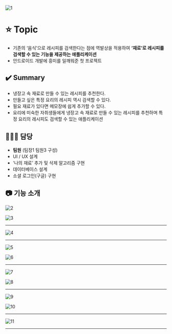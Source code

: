 ![1](https://user-images.githubusercontent.com/89020936/158764765-7af56e97-cfac-4ceb-ae60-29b02a2985ed.png)

# ⭐ Topic

- 기존의 ‘음식’으로 레시피를 검색한다는 점에 역발상을 적용하여 **‘재료’로 레시피를 검색할 수 있는 기능을 제공하는 애플리케이션**
- 안드로이드 개발에 흥미를 일깨워준 첫 프로젝트

## ✔️ Summary

- 냉장고 속 재료로 만들 수 있는 레시피를 추천한다.
- 만들고 싶은 특정 요리의 레시피 역시 검색할 수 있다.
- 필요 재료가 있다면 메모장에 쉽게 추가할 수 있다.
- 요리에 미숙한 자취생들에게 냉장고 속 재료로 만들 수 있는 레시피를 추천하며 특정 요리의 레시피도 검색할 수 있는 애플리케이션

## 🙋🏻‍♂️ 담당

- **팀원** (팀장1 팀원3 구성)
- UI / UX 설계
- ‘나의 재료’ 추가 및 삭제 알고리즘 구현
- 데이터베이스 설계
- 소셜 로그인(구글) 구현

## 📷 기능 소개
![2](https://user-images.githubusercontent.com/89020936/158764781-45c270a8-7ddf-4911-9365-5353b6935bff.png)

![3](https://user-images.githubusercontent.com/89020936/158764788-91e36f75-28c2-48f0-bb9f-c937397ed897.png)

---

![4](https://user-images.githubusercontent.com/89020936/158764801-0f4e61e2-c7a5-41ca-9e22-3be144f132dd.png)


---

![5](https://user-images.githubusercontent.com/89020936/158764812-762c81d0-f6b0-4353-a0c6-d10b2fd359d5.png)

![6](https://user-images.githubusercontent.com/89020936/158764820-3433894a-8107-4315-a313-ff389aabc9d9.png)

---

![7](https://user-images.githubusercontent.com/89020936/158764839-e51d06a0-ee42-4f17-bb5e-b1493686d695.png)

![8](https://user-images.githubusercontent.com/89020936/158764848-5d5b9c8f-b851-4b1c-ab23-1daf8c5cafc9.png)


---

![9](https://user-images.githubusercontent.com/89020936/158764863-c1af250a-f659-4a88-a495-ea9067cde771.png)

![10](https://user-images.githubusercontent.com/89020936/158764874-4f6509a7-691e-4252-9332-3ab6cdc9ee8d.png)


---

![11](https://user-images.githubusercontent.com/89020936/158764889-99a94c0f-5282-47d4-9980-63ec25c86f9a.png)


---
